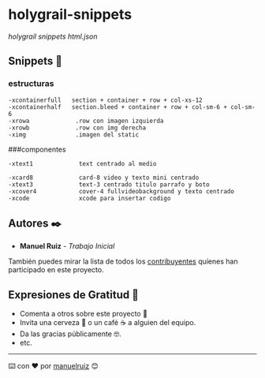 # holygrail-snippets
_holygrail snippets html.json_

## Snippets 🚀
### estructuras
```
-xcontainerfull   section + container + row + col-xs-12
-xcontainerhalf   section.bleed + container + row + col-sm-6 + col-sm-6
-xrowa             .row con imagen izquierda
-xrowb             .row con img derecha
-ximg              .imagen del static
```
###componentes
```
-xtext1             text centrado al medio

-xcard8             card-8 video y texto mini centrado
-xtext3             text-3 centrado titulo parrafo y boto
-xcover4            cover-4 fullvideobackground y texto centrado
-xcode              xcode para insertar codigo
```



## Autores ✒️


* **Manuel Ruiz** - *Trabajo Inicial* 


También puedes mirar la lista de todos los [contribuyentes](https://github.com/your/project/contributors) quíenes han participado en este proyecto. 



## Expresiones de Gratitud 🎁

* Comenta a otros sobre este proyecto 📢
* Invita una cerveza 🍺 o un café ☕ a alguien del equipo. 
* Da las gracias públicamente 🤓.
* etc.



---
⌨️ con ❤️ por [manuelruiz](https://github.com/holygrail) 😊
